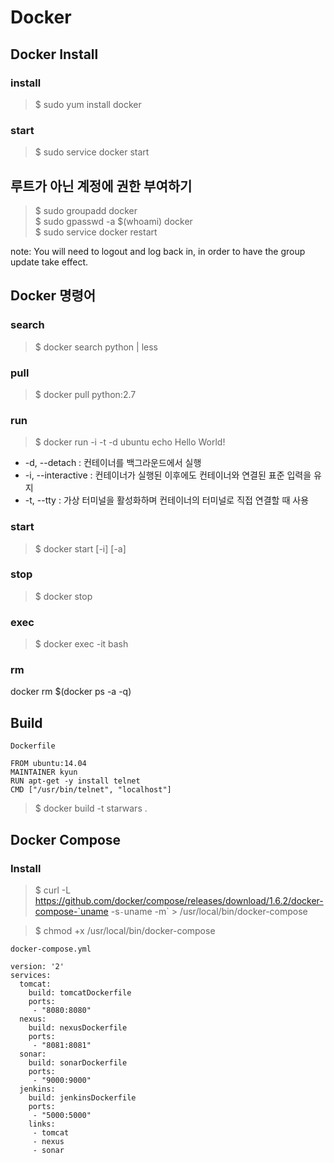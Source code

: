 Docker
======

Docker Install 
--------------

### install

>$ sudo yum install docker

### start

>$ sudo service docker start

루트가 아닌 계정에 권한 부여하기
------------------------------

>$ sudo groupadd docker  
>$ sudo gpasswd -a $(whoami) docker  
>$ sudo service docker restart

note: You will need to logout and log back in, in order to have the group update take effect.

Docker 명령어 
------------

### search

>$ docker search python | less

### pull

>$ docker pull python:2.7

### run

>$ docker run -i -t -d ubuntu echo Hello World!

* -d, --detach : 컨테이너를 백그라운드에서 실행
* -i, --interactive : 컨테이너가 실행된 이후에도 컨테이너와 연결된 표준 입력을 유지
* -t, --tty : 가상 터미널을 활성화하며 컨테이너의 터미널로 직접 연결할 때 사용 


### start

>$ docker start [-i] [-a] <container>

### stop

>$ docker stop <container>

### exec

>$ docker exec -it <container> bash

### rm
docker rm $(docker ps -a -q)


Build
-----

`Dockerfile`
```
FROM ubuntu:14.04
MAINTAINER kyun
RUN apt-get -y install telnet
CMD ["/usr/bin/telnet", "localhost"]
```

>$ docker build -t starwars .


Docker Compose
--------------

### Install

>$ curl -L https://github.com/docker/compose/releases/download/1.6.2/docker-compose-`uname -s`-`uname -m` > /usr/local/bin/docker-compose

  
>$ chmod +x /usr/local/bin/docker-compose


`docker-compose.yml`
```
version: '2'
services:
  tomcat:
    build: tomcatDockerfile
    ports:
     - "8080:8080"
  nexus:
    build: nexusDockerfile
    ports:
     - "8081:8081"
  sonar:
    build: sonarDockerfile
    ports:
     - "9000:9000"
  jenkins:
    build: jenkinsDockerfile
    ports:
     - "5000:5000"
    links:
     - tomcat
     - nexus
     - sonar
```

